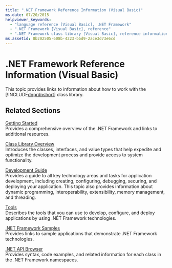 ```yaml
---
title: ".NET Framework Reference Information (Visual Basic)"
ms.date: 07/20/2015
helpviewer_keywords: 
  - "language reference [Visual Basic], .NET Framework"
  - ".NET Framework [Visual Basic], reference"
  - ".NET Framework class library [Visual Basic], reference information"
ms.assetid: 8b202505-608b-4223-bbd9-2ace3d73e6cd
---
```

# .NET Framework Reference Information (Visual Basic)
This topic provides links to information about how to work with the [!INCLUDE[dnprdnshort](~/includes/dnprdnshort-md.md)] class library.  
  
## Related Sections  
 [Getting Started](../../framework/get-started/index.md)  
 Provides a comprehensive overview of the .NET Framework and links to additional resources.  
  
 [Class Library Overview](../../standard/class-library-overview.md)  
 Introduces the classes, interfaces, and value types that help expedite and optimize the development process and provide access to system functionality.  
  
 [Development Guide](../../framework/development-guide.md)  
 Provides a guide to all key technology areas and tasks for application development, including creating, configuring, debugging, securing, and deploying your application. This topic also provides information about dynamic programming, interoperability, extensibility, memory management, and threading.  
  
 [Tools](../../framework/tools/index.md)  
 Describes the tools that you can use to develop, configure, and deploy applications by using .NET Framework technologies.  
  
 [.NET Framework Samples](http://msdn.microsoft.com/library/177055f8-4a1f-43e7-aee6-995c196079b1)  
 Provides links to sample applications that demonstrate .NET Framework technologies.  
  
 [.NET API Browser](../../../api/index.md)  
 Provides syntax, code examples, and related information for each class in the .NET Framework namespaces.
